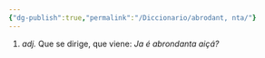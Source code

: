 ```yaml
---
{"dg-publish":true,"permalink":"/Diccionario/abrodant, nta/"}
---
```


1. *adj.* Que se dirige, que viene: *Ja é abrondanta aiçá?*
